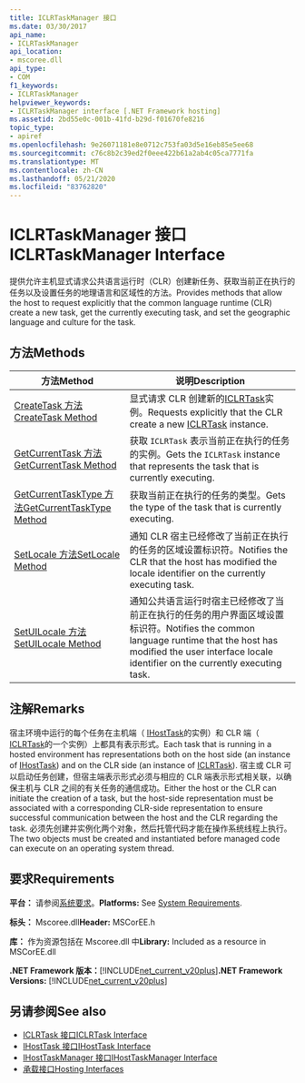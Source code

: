 ```yaml
---
title: ICLRTaskManager 接口
ms.date: 03/30/2017
api_name:
- ICLRTaskManager
api_location:
- mscoree.dll
api_type:
- COM
f1_keywords:
- ICLRTaskManager
helpviewer_keywords:
- ICLRTaskManager interface [.NET Framework hosting]
ms.assetid: 2bd55e0c-001b-41fd-b29d-f01670fe8216
topic_type:
- apiref
ms.openlocfilehash: 9e26071181e8e0712c753fa03d5e16eb85e5ee68
ms.sourcegitcommit: c76c8b2c39ed2f0eee422b61a2ab4c05ca7771fa
ms.translationtype: MT
ms.contentlocale: zh-CN
ms.lasthandoff: 05/21/2020
ms.locfileid: "83762820"
---
```

# <a name="iclrtaskmanager-interface"></a><span data-ttu-id="a391c-102">ICLRTaskManager 接口</span><span class="sxs-lookup"><span data-stu-id="a391c-102">ICLRTaskManager Interface</span></span>
<span data-ttu-id="a391c-103">提供允许主机显式请求公共语言运行时（CLR）创建新任务、获取当前正在执行的任务以及设置任务的地理语言和区域性的方法。</span><span class="sxs-lookup"><span data-stu-id="a391c-103">Provides methods that allow the host to request explicitly that the common language runtime (CLR) create a new task, get the currently executing task, and set the geographic language and culture for the task.</span></span>  
  
## <a name="methods"></a><span data-ttu-id="a391c-104">方法</span><span class="sxs-lookup"><span data-stu-id="a391c-104">Methods</span></span>  
  
|<span data-ttu-id="a391c-105">方法</span><span class="sxs-lookup"><span data-stu-id="a391c-105">Method</span></span>|<span data-ttu-id="a391c-106">说明</span><span class="sxs-lookup"><span data-stu-id="a391c-106">Description</span></span>|  
|------------|-----------------|  
|[<span data-ttu-id="a391c-107">CreateTask 方法</span><span class="sxs-lookup"><span data-stu-id="a391c-107">CreateTask Method</span></span>](../../../../docs/framework/unmanaged-api/hosting/iclrtaskmanager-createtask-method.md)|<span data-ttu-id="a391c-108">显式请求 CLR 创建新的[ICLRTask](iclrtask-interface.md)实例。</span><span class="sxs-lookup"><span data-stu-id="a391c-108">Requests explicitly that the CLR create a new [ICLRTask](iclrtask-interface.md) instance.</span></span>|  
|[<span data-ttu-id="a391c-109">GetCurrentTask 方法</span><span class="sxs-lookup"><span data-stu-id="a391c-109">GetCurrentTask Method</span></span>](iclrtaskmanager-getcurrenttask-method.md)|<span data-ttu-id="a391c-110">获取 `ICLRTask` 表示当前正在执行的任务的实例。</span><span class="sxs-lookup"><span data-stu-id="a391c-110">Gets the `ICLRTask` instance that represents the task that is currently executing.</span></span>|  
|[<span data-ttu-id="a391c-111">GetCurrentTaskType 方法</span><span class="sxs-lookup"><span data-stu-id="a391c-111">GetCurrentTaskType Method</span></span>](iclrtaskmanager-getcurrenttasktype-method.md)|<span data-ttu-id="a391c-112">获取当前正在执行的任务的类型。</span><span class="sxs-lookup"><span data-stu-id="a391c-112">Gets the type of the task that is currently executing.</span></span>|  
|[<span data-ttu-id="a391c-113">SetLocale 方法</span><span class="sxs-lookup"><span data-stu-id="a391c-113">SetLocale Method</span></span>](iclrtaskmanager-setlocale-method.md)|<span data-ttu-id="a391c-114">通知 CLR 宿主已经修改了当前正在执行的任务的区域设置标识符。</span><span class="sxs-lookup"><span data-stu-id="a391c-114">Notifies the CLR that the host has modified the locale identifier on the currently executing task.</span></span>|  
|[<span data-ttu-id="a391c-115">SetUILocale 方法</span><span class="sxs-lookup"><span data-stu-id="a391c-115">SetUILocale Method</span></span>](iclrtaskmanager-setuilocale-method.md)|<span data-ttu-id="a391c-116">通知公共语言运行时宿主已经修改了当前正在执行的任务的用户界面区域设置标识符。</span><span class="sxs-lookup"><span data-stu-id="a391c-116">Notifies the common language runtime that the host has modified the user interface locale identifier on the currently executing task.</span></span>|  
  
## <a name="remarks"></a><span data-ttu-id="a391c-117">注解</span><span class="sxs-lookup"><span data-stu-id="a391c-117">Remarks</span></span>  
 <span data-ttu-id="a391c-118">宿主环境中运行的每个任务在主机端（ [IHostTask](../../../../docs/framework/unmanaged-api/hosting/ihosttask-interface.md)的实例）和 CLR 端（ [ICLRTask](iclrtask-interface.md)的一个实例）上都具有表示形式。</span><span class="sxs-lookup"><span data-stu-id="a391c-118">Each task that is running in a hosted environment has representations both on the host side (an instance of [IHostTask](../../../../docs/framework/unmanaged-api/hosting/ihosttask-interface.md)) and on the CLR side (an instance of [ICLRTask](iclrtask-interface.md)).</span></span> <span data-ttu-id="a391c-119">宿主或 CLR 可以启动任务创建，但宿主端表示形式必须与相应的 CLR 端表示形式相关联，以确保主机与 CLR 之间的有关任务的通信成功。</span><span class="sxs-lookup"><span data-stu-id="a391c-119">Either the host or the CLR can initiate the creation of a task, but the host-side representation must be associated with a corresponding CLR-side representation to ensure successful communication between the host and the CLR regarding the task.</span></span> <span data-ttu-id="a391c-120">必须先创建并实例化两个对象，然后托管代码才能在操作系统线程上执行。</span><span class="sxs-lookup"><span data-stu-id="a391c-120">The two objects must be created and instantiated before managed code can execute on an operating system thread.</span></span>  
  
## <a name="requirements"></a><span data-ttu-id="a391c-121">要求</span><span class="sxs-lookup"><span data-stu-id="a391c-121">Requirements</span></span>  
 <span data-ttu-id="a391c-122">**平台：** 请参阅[系统要求](../../get-started/system-requirements.md)。</span><span class="sxs-lookup"><span data-stu-id="a391c-122">**Platforms:** See [System Requirements](../../get-started/system-requirements.md).</span></span>  
  
 <span data-ttu-id="a391c-123">**标头：** Mscoree.dll</span><span class="sxs-lookup"><span data-stu-id="a391c-123">**Header:** MSCorEE.h</span></span>  
  
 <span data-ttu-id="a391c-124">**库：** 作为资源包括在 Mscoree.dll 中</span><span class="sxs-lookup"><span data-stu-id="a391c-124">**Library:** Included as a resource in MSCorEE.dll</span></span>  
  
 <span data-ttu-id="a391c-125">**.NET Framework 版本：**[!INCLUDE[net_current_v20plus](../../../../includes/net-current-v20plus-md.md)]</span><span class="sxs-lookup"><span data-stu-id="a391c-125">**.NET Framework Versions:** [!INCLUDE[net_current_v20plus](../../../../includes/net-current-v20plus-md.md)]</span></span>  
  
## <a name="see-also"></a><span data-ttu-id="a391c-126">另请参阅</span><span class="sxs-lookup"><span data-stu-id="a391c-126">See also</span></span>

- [<span data-ttu-id="a391c-127">ICLRTask 接口</span><span class="sxs-lookup"><span data-stu-id="a391c-127">ICLRTask Interface</span></span>](iclrtask-interface.md)
- [<span data-ttu-id="a391c-128">IHostTask 接口</span><span class="sxs-lookup"><span data-stu-id="a391c-128">IHostTask Interface</span></span>](ihosttask-interface.md)
- [<span data-ttu-id="a391c-129">IHostTaskManager 接口</span><span class="sxs-lookup"><span data-stu-id="a391c-129">IHostTaskManager Interface</span></span>](ihosttaskmanager-interface.md)
- [<span data-ttu-id="a391c-130">承载接口</span><span class="sxs-lookup"><span data-stu-id="a391c-130">Hosting Interfaces</span></span>](hosting-interfaces.md)
